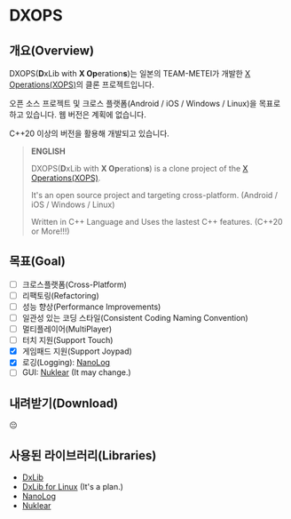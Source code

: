 # DXOPS

## 개요(Overview)
DXOPS(**D**xLib with **X Op**eration**s**)는 일본의 TEAM-METEI가 개발한 [X Operations(XOPS)](https://hp.vector.co.jp/authors/VA022962/xops/)의 클론 프로젝트입니다.

오픈 소스 프로젝트 및 크로스 플랫폼(Android / iOS / Windows / Linux)을 목표로 하고 있습니다. 웹 버전은 계획에 없습니다.

C++20 이상의 버전을 활용해 개발되고 있습니다.

> **ENGLISH**
>
> DXOPS(**D**xLib with **X Op**eration**s**) is a clone project of the [X Operations(XOPS)](https://hp.vector.co.jp/authors/VA022962/xops/).
> 
> It's an open source project and targeting cross-platform. (Android / iOS / Windows / Linux)
> 
> Written in C++ Language and Uses the lastest C++ features. (C++20 or More!!!)

## 목표(Goal)
- [ ] 크로스플랫폼(Cross-Platform)
- [ ] 리팩토링(Refactoring)
- [ ] 성능 향상(Performance Improvements)
- [ ] 일관성 있는 코딩 스타일(Consistent Coding Naming Convention)
- [ ] 멀티플레이어(MultiPlayer)
- [ ] 터치 지원(Support Touch)
- [X] 게임패드 지원(Support Joypad)
- [X] 로깅(Logging): [NanoLog](https://github.com/Iyengar111/NanoLog)
- [ ] GUI: [Nuklear](https://github.com/Immediate-Mode-UI/Nuklear) (It may change.)

## 내려받기(Download)
:pensive:

## 사용된 라이브러리(Libraries)
- [DxLib](https://dxlib.xsrv.jp/)
- [DxLib for Linux](https://github.com/dragoon2014/dxlib-for-linux) (It's a plan.)
- [NanoLog](https://github.com/Iyengar111/NanoLog)
- [Nuklear](https://github.com/Immediate-Mode-UI/Nuklear)
